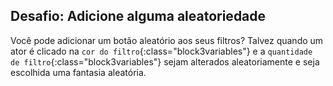 ## Desafio: Adicione alguma aleatoriedade

Você pode adicionar um botão aleatório aos seus filtros? Talvez quando um ator é clicado na `cor do filtro`{:class="block3variables"} e a `quantidade de filtro`{:class="block3variables"} sejam alterados aleatoriamente e seja escolhida uma fantasia aleatória.

